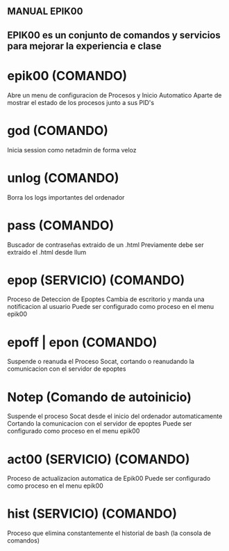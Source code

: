 ## MANUAL EPIK00

## EPIK00 es un conjunto de comandos y servicios para mejorar la experiencia e clase

# epik00 (COMANDO)
Abre un menu de configuracion de Procesos y Inicio Automatico 
Aparte de mostrar el estado de los procesos junto a sus PID's

# god (COMANDO)
Inicia session como netadmin de forma veloz


# unlog (COMANDO)
Borra los logs importantes del ordenador


# pass (COMANDO)
Buscador de contraseñas extraido de un .html
Previamente debe ser extraido el .html desde llum


# epop (SERVICIO) (COMANDO)
Proceso de Deteccion de Epoptes
Cambia de escritorio y manda una notificacion al usuario 
Puede ser configurado como proceso en el menu epik00


# epoff | epon (COMANDO) 
Suspende o reanuda el Proceso Socat, cortando o reanudando la comunicacion con el servidor de epoptes


# Notep (Comando de autoinicio)
Suspende el proceso Socat desde el inicio del ordenador automaticamente 
Cortando la comunicacion con el servidor de epoptes
Puede ser configurado como proceso en el menu epik00


# act00 (SERVICIO) (COMANDO)
Proceso de actualizacion automatica de Epik00
Puede ser configurado como proceso en el menu epik00


# hist (SERVICIO) (COMANDO)
Proceso que elimina constantemente el historial de bash (la consola de comandos)


